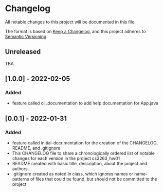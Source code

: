 # Changelog
All notable changes to this project will be documented in this file.

The format is based on [Keep a Changelog](https://keepachangelog.com/en/1.0.0/),
and this project adheres to [Semantic Versioning](https://semver.org/spec/v2.0.0.html).

## Unreleased
TBA

## [1.0.0] - 2022-02-05
### Added
- feature called cli_documentation to add help documentation for App.java

## [0.0.1] - 2022-01-31
### Added
- feature called initial-documentation for the creation of the CHANGELOG, README, and .gitignore
- This CHANGELOG file to share a chronologically ordered list of notable changes for each version in the project cs2263_hw01
- README created with basic title, description, about the project and authors.
- .gitignore created as noted in class, which ignores names or name-patterns of files that could be found, but should not be committed to the project
